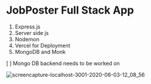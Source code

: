 # JobPoster Full Stack App

1. Express.js
2. Server side js
3. Nodemon
4. Vercel for Deployment
5. MongoDB and Monk


[    ] Mongo DB backend needs to be worked on 


![screencapture-localhost-3001-2020-06-03-12_08_56](https://user-images.githubusercontent.com/43417744/83596150-7e3fa880-a596-11ea-8781-07b8eb909ad2.png)
